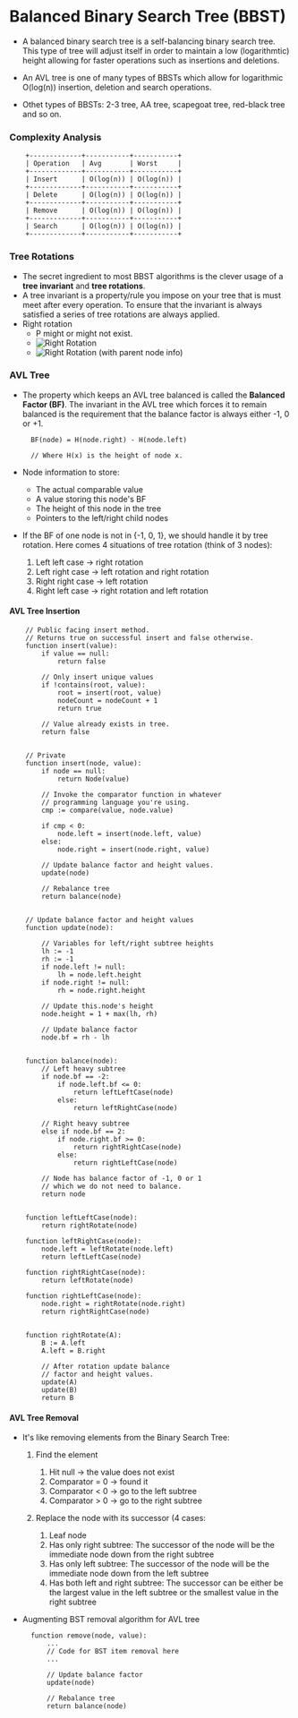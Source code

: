 # Balanced Binary Search Tree (BBST)

* A balanced binary search tree is a self-balancing binary search tree. This type of tree will adjust itself in order to maintain a low (logarithmtic) height allowing for faster operations such as insertions and deletions.

* An AVL tree is one of many types of BBSTs which allow for logarithmic O(log(n)) insertion, deletion and search operations.

* Othet types of BBSTs: 2-3 tree, AA tree, scapegoat tree, red-black tree and so on.

### Complexity Analysis

        +-------------+-----------+-----------+
        | Operation   | Avg       | Worst     |
        +-------------+-----------+-----------+
        | Insert      | O(log(n)) | O(log(n)) |
        +-------------+-----------+-----------+
        | Delete      | O(log(n)) | O(log(n)) |
        +-------------+-----------+-----------+
        | Remove      | O(log(n)) | O(log(n)) |
        +-------------+-----------+-----------+
        | Search      | O(log(n)) | O(log(n)) |
        +-------------+-----------+-----------+

### Tree Rotations
* The secret ingredient to most BBST algorithms is the clever usage of a **tree invariant** and **tree rotations**.
* A tree invariant is a property/rule you impose on your tree that is must meet after every operation. To ensure that the invariant is always satisfied a series of tree rotations are always applied.
* Right rotation
    * P might or might not exist.
    * ![Right Rotation](attachments/right_rotation.png)            
    * ![Right Rotation (with parent node info)](attachments/right_rotation2.png)

### AVL Tree
* The property which keeps an AVL tree balanced is called the **Balanced Factor (BF)**. The invariant in the AVL tree which forces it to remain balanced is the requirement that the balance factor is always either -1, 0 or +1.

        BF(node) = H(node.right) - H(node.left)

        // Where H(x) is the height of node x.

* Node information to store:
    * The actual comparable value
    * A value storing this node's BF
    * The height of this node in the tree
    * Pointers to the left/right child nodes

* If the BF of one node is not in {-1, 0, 1}, we should handle it by tree rotation. Here comes 4 situations of tree rotation (think of 3 nodes):
    1. Left left case -> right rotation
    2. Left right case -> left rotation and right rotation
    3. Right right case -> left rotation
    4. Right left case -> right rotation and left rotation

#### AVL Tree Insertion

        // Public facing insert method.
        // Returns true on successful insert and false otherwise.
        function insert(value):
            if value == null:
                return false

            // Only insert unique values
            if !contains(root, value):
                root = insert(root, value)
                nodeCount = nodeCount + 1
                return true

            // Value already exists in tree.
            return false


        // Private
        function insert(node, value):
            if node == null:
                return Node(value)

            // Invoke the comparator function in whatever
            // programming language you're using.
            cmp := compare(value, node.value)

            if cmp < 0:
                node.left = insert(node.left, value)
            else:
                node.right = insert(node.right, value)

            // Update balance factor and height values.
            update(node)

            // Rebalance tree
            return balance(node)


        // Update balance factor and height values
        function update(node):

            // Variables for left/right subtree heights
            lh := -1
            rh := -1
            if node.left != null:
                lh = node.left.height
            if node.right != null:
                rh = node.right.height

            // Update this.node's height
            node.height = 1 + max(lh, rh)

            // Update balance factor
            node.bf = rh - lh


        function balance(node):
            // Left heavy subtree
            if node.bf == -2:
                if node.left.bf <= 0:
                    return leftLeftCase(node)
                else:
                    return leftRightCase(node)

            // Right heavy subtree
            else if node.bf == 2:
                if node.right.bf >= 0:
                    return rightRightCase(node)
                else:
                    return rightLeftCase(node)

            // Node has balance factor of -1, 0 or 1
            // which we do not need to balance.
            return node


        function leftLeftCase(node):
            return rightRotate(node)

        function leftRightCase(node):
            node.left = leftRotate(node.left)
            return leftLeftCase(node)

        function rightRightCase(node):
            return leftRotate(node)

        function rightLeftCase(node):
            node.right = rightRotate(node.right)
            return rightRightCase(node)      
            

        function rightRotate(A):
            B := A.left
            A.left = B.right

            // After rotation update balance
            // factor and height values.
            update(A)
            update(B)
            return B


#### AVL Tree Removal
* It's like removing elements from the Binary Search Tree:
    1. Find the element
        1. Hit null -> the value does not exist
        2. Comparator = 0 -> found it
        3. Comparator < 0 -> go to the left subtree
        4. Comparator > 0 -> go to the right subtree

    2. Replace the node with its successor (4 cases:
        1. Leaf node
        2. Has only right subtree: The successor of the node will be the immediate node down from the right subtree 
        3. Has only left subtree: The successor of the node will be the immediate node down from the left subtree
        4. Has both left and right subtree: The successor can be either be the largest value in the left subtree or the smallest value in the right subtree

* Augmenting BST removal algorithm for AVL tree

        function remove(node, value):
            ...
            // Code for BST item removal here
            ...

            // Update balance factor
            update(node)

            // Rebalance tree
            return balance(node)
